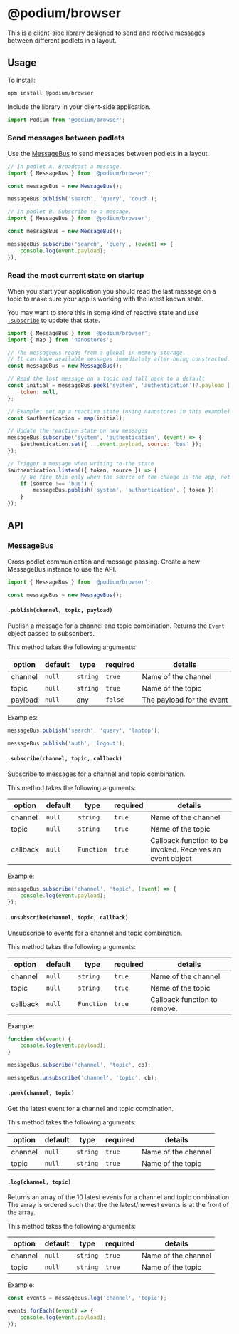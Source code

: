 # @podium/browser

This is a client-side library designed to send and receive messages between different podlets in a layout.

## Usage

To install:

```sh
npm install @podium/browser
```

Include the library in your client-side application.

```js
import Podium from '@podium/browser';
```

### Send messages between podlets

Use the [MessageBus](#messagebus) to send messages between podlets in a layout.

```javascript
// In podlet A. Broadcast a message.
import { MessageBus } from '@podium/browser';

const messageBus = new MessageBus();

messageBus.publish('search', 'query', 'couch');
```

```js
// In podlet B. Subscribe to a message.
import { MessageBus } from '@podium/browser';

const messageBus = new MessageBus();

messageBus.subscribe('search', 'query', (event) => {
    console.log(event.payload);
});
```

### Read the most current state on startup

When you start your application you should read the last message on a topic to make sure your app is working with the latest known state.

You may want to store this in some kind of reactive state and use [`.subscribe`](#subscribechannel-topic-callback) to update that state.

```js
import { MessageBus } from '@podium/browser';
import { map } from 'nanostores';

// The messageBus reads from a global in-memory storage.
// It can have available messages immediately after being constructed.
const messageBus = new MessageBus();

// Read the last message on a topic and fall back to a default
const initial = messageBus.peek('system', 'authentication')?.payload || {
    token: null,
};

// Example: set up a reactive state (using nanostores in this example)
const $authentication = map(initial);

// Update the reactive state on new messages
messageBus.subscribe('system', 'authentication', (event) => {
    $authentication.set({ ...event.payload, source: 'bus' });
});

// Trigger a message when writing to the state
$authentication.listen(({ token, source }) => {
    // We fire this only when the source of the change is the app, not the message bus.
    if (source !== 'bus') {
        messageBus.publish('system', 'authentication', { token });
    }
});
```

## API

### MessageBus

Cross podlet communication and message passing.
Create a new MessageBus instance to use the API.

```javascript
import { MessageBus } from '@podium/browser';

const messageBus = new MessageBus();
```

#### `.publish(channel, topic, payload)`

Publish a message for a channel and topic combination. Returns the `Event` object passed to subscribers.

This method takes the following arguments:

| option  | default | type     | required | details                   |
| ------- | ------- | -------- | -------- | ------------------------- |
| channel | `null`  | `string` | `true`   | Name of the channel       |
| topic   | `null`  | `string` | `true`   | Name of the topic         |
| payload | `null`  | any      | `false`  | The payload for the event |

Examples:

```javascript
messageBus.publish('search', 'query', 'laptop');

messageBus.publish('auth', 'logout');
```

#### `.subscribe(channel, topic, callback)`

Subscribe to messages for a channel and topic combination.

This method takes the following arguments:

| option   | default | type       | required | details                                                   |
| -------- | ------- | ---------- | -------- | --------------------------------------------------------- |
| channel  | `null`  | `string`   | `true`   | Name of the channel                                       |
| topic    | `null`  | `string`   | `true`   | Name of the topic                                         |
| callback | `null`  | `Function` | `true`   | Callback function to be invoked. Receives an event object |

Example:

```javascript
messageBus.subscribe('channel', 'topic', (event) => {
    console.log(event.payload);
});
```

#### `.unsubscribe(channel, topic, callback)`

Unsubscribe to events for a channel and topic combination.

This method takes the following arguments:

| option   | default | type       | required | details                      |
| -------- | ------- | ---------- | -------- | ---------------------------- |
| channel  | `null`  | `string`   | `true`   | Name of the channel          |
| topic    | `null`  | `string`   | `true`   | Name of the topic            |
| callback | `null`  | `Function` | `true`   | Callback function to remove. |

Example:

```javascript
function cb(event) {
    console.log(event.payload);
}

messageBus.subscribe('channel', 'topic', cb);

messageBus.unsubscribe('channel', 'topic', cb);
```

#### `.peek(channel, topic)`

Get the latest event for a channel and topic combination.

This method takes the following arguments:

| option  | default | type     | required | details             |
| ------- | ------- | -------- | -------- | ------------------- |
| channel | `null`  | `string` | `true`   | Name of the channel |
| topic   | `null`  | `string` | `true`   | Name of the topic   |

#### `.log(channel, topic)`

Returns an array of the 10 latest events for a channel and topic combination.
The array is ordered such that the the latest/newest events is at the front of the array.

This method takes the following arguments:

| option  | default | type     | required | details             |
| ------- | ------- | -------- | -------- | ------------------- |
| channel | `null`  | `string` | `true`   | Name of the channel |
| topic   | `null`  | `string` | `true`   | Name of the topic   |

Example:

```javascript
const events = messageBus.log('channel', 'topic');

events.forEach((event) => {
    console.log(event.payload);
});
```
